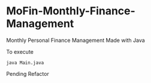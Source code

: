 # MoFin-Monthly-Finance-Management
Monthly Personal Finance Management Made with Java

To execute
```
java Main.java
```

Pending Refactor
